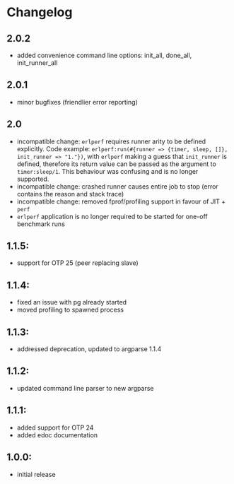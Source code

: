 # Changelog

## 2.0.2
- added convenience command line options: init_all, done_all, init_runner_all

## 2.0.1
- minor bugfixes (friendlier error reporting)

## 2.0
- incompatible change: `erlperf` requires runner arity to be defined explicitly.
  Code example: `erlperf:run(#{runner => {timer, sleep, []}, init_runner => "1."})`,
  with `erlperf` making a guess that `init_runner` is defined, therefore its return
  value can be passed as the argument to `timer:sleep/1`. This behaviour was confusing
  and is no longer supported.
- incompatible change: crashed runner causes entire job to stop (error contains the
  reason and stack trace)
- incompatible change: removed fprof/profiling support in favour of JIT + `perf`
- `erlperf` application is no longer required to be started for one-off benchmark runs

## 1.1.5:
- support for OTP 25 (peer replacing slave)

## 1.1.4:
- fixed an issue with pg already started
- moved profiling to spawned process

## 1.1.3:
- addressed deprecation, updated to argparse 1.1.4

## 1.1.2:
- updated command line parser to new argparse

## 1.1.1:
- added support for OTP 24
- added edoc documentation

## 1.0.0:
- initial release
